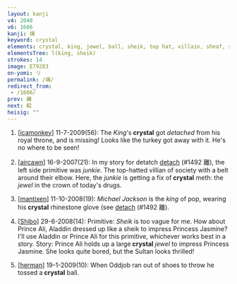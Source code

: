 ```yaml
---
layout: kanji
v4: 2048
v6: 1606
kanji: 璃
keyword: crystal
elements: crystal, king, jewel, ball, sheik, top hat, villain, sheaf, shovel, belt, elbow
elementsTree: l(king, sheik)
strokes: 14
image: E79283
on-yomi: リ
permalink: /璃/
redirect_from:
 - /1606/
prev: 離
next: 殺
heisig: ""
---
```


1) [<a href="http://kanji.koohii.com/profile/icamonkey">icamonkey</a>] 11-7-2009(56): The <em>King</em>&#039;s<strong> crystal</strong> got <em>detached</em> from his royal throne, and is missing! Looks like the turkey got away with it. He&#039;s no where to be seen!

2) [<a href="http://kanji.koohii.com/profile/aircawn">aircawn</a>] 16-9-2007(21): In my story for detatch <a href="../v4/1492.html">detach</a> (#1492 離), the left side primitive was <em>junkie</em>. The top-hatted villian of society with a belt around their elbow. Here, the <em>junkie</em> is getting a fix of<strong> crystal</strong> meth: the <em>jewel</em> in the crown of today&#039;s drugs.

3) [<a href="http://kanji.koohii.com/profile/mantixen">mantixen</a>] 11-10-2008(19): <em>Michael Jackson</em> is the <em>king</em> of pop, wearing his<strong> crystal</strong> rhinestone glove (see <a href="../v4/1492.html">detach</a> (#1492 離).

4) [<a href="http://kanji.koohii.com/profile/Shibo">Shibo</a>] 29-6-2008(14): Primitive: <em>Sheik</em> is too vague for me. How about Prince Ali, Aladdin dressed up like a sheik to impress Princess Jasmine? I&#039;ll use Aladdin or Prince Ali for this primitive, whichever works best in a story. Story: Prince Ali holds up a large<strong> crystal</strong> <em>jewel</em> to impress Princess Jasmine. She looks quite bored, but the Sultan looks thrilled!

5) [<a href="http://kanji.koohii.com/profile/herman">herman</a>] 19-1-2009(10): When Oddjob ran out of shoes to throw he tossed a<strong> crystal</strong> ball.

